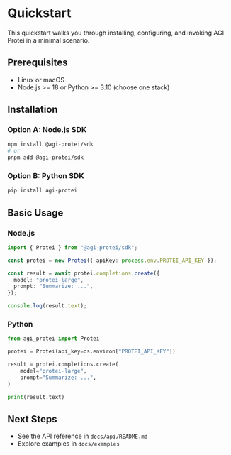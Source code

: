 # Quickstart

This quickstart walks you through installing, configuring, and invoking AGI Protei in a minimal scenario.

## Prerequisites
- Linux or macOS
- Node.js >= 18 or Python >= 3.10 (choose one stack)

## Installation

### Option A: Node.js SDK
```bash
npm install @agi-protei/sdk
# or
pnpm add @agi-protei/sdk
```

### Option B: Python SDK
```bash
pip install agi-protei
```

## Basic Usage

### Node.js
```ts
import { Protei } from "@agi-protei/sdk";

const protei = new Protei({ apiKey: process.env.PROTEI_API_KEY });

const result = await protei.completions.create({
  model: "protei-large",
  prompt: "Summarize: ...",
});

console.log(result.text);
```

### Python
```python
from agi_protei import Protei

protei = Protei(api_key=os.environ["PROTEI_API_KEY"])

result = protei.completions.create(
    model="protei-large",
    prompt="Summarize: ...",
)

print(result.text)
```

## Next Steps
- See the API reference in `docs/api/README.md`
- Explore examples in `docs/examples`
